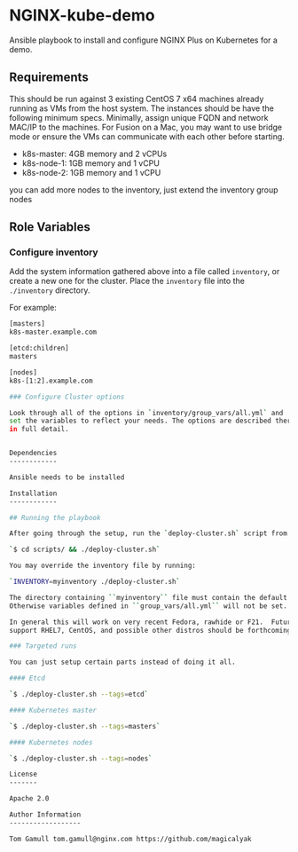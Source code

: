 NGINX-kube-demo
=========

Ansible playbook to install and configure NGINX Plus on Kubernetes for a demo.

Requirements
------------

This should be run against 3 existing CentOS 7 x64 machines already running as VMs from the host system. The instances should be have the following minimum specs.  Minimally, assign unique FQDN and network MAC/IP to the machines.  For Fusion on a Mac, you may want to use bridge mode or ensure the VMs can communicate with each other before starting.

- k8s-master: 4GB memory and 2 vCPUs
- k8s-node-1: 1GB memory and 1 vCPU
- k8s-node-2: 1GB memory and 1 vCPU

you can add more nodes to the inventory, just extend the inventory group nodes


Role Variables
--------------

### Configure inventory

Add the system information gathered above into a file called `inventory`,
or create a new one for the cluster.
Place the `inventory` file into the `./inventory` directory.

For example:

```sh
[masters]
k8s-master.example.com

[etcd:children]
masters

[nodes]
k8s-[1:2].example.com

### Configure Cluster options

Look through all of the options in `inventory/group_vars/all.yml` and
set the variables to reflect your needs. The options are described there
in full detail.


Dependencies
------------

Ansible needs to be installed

Installation
------------

## Running the playbook

After going through the setup, run the `deploy-cluster.sh` script from within the `scripts` directory:

`$ cd scripts/ && ./deploy-cluster.sh`

You may override the inventory file by running:

`INVENTORY=myinventory ./deploy-cluster.sh`

The directory containing ``myinventory`` file must contain the default ``inventory/group_vars`` directory as well (or its equivalent).
Otherwise variables defined in ``group_vars/all.yml`` will not be set.

In general this will work on very recent Fedora, rawhide or F21.  Future work to
support RHEL7, CentOS, and possible other distros should be forthcoming.

### Targeted runs

You can just setup certain parts instead of doing it all.

#### Etcd

`$ ./deploy-cluster.sh --tags=etcd`

#### Kubernetes master

`$ ./deploy-cluster.sh --tags=masters`

#### Kubernetes nodes

`$ ./deploy-cluster.sh --tags=nodes`

License
-------

Apache 2.0

Author Information
------------------

Tom Gamull tom.gamull@nginx.com https://github.com/magicalyak
